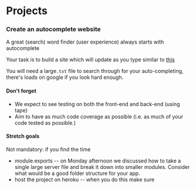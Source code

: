 # Projects
### Create an autocomplete website
A great (search) word finder (user experience) always starts with autocomplete

Your task is to build a site which will update as you type similar to [this](https://github.com/dwyl/autocomplete)

You will need a large```.txt``` file to search through for your auto-completing, there's loads on google if you look hard enough.

#### Don't forget
*  We expect to see testing on both the front-end and back-end (using tape)
*  Aim to have as much code coverage as possible (i.e. as much of your code tested as possible.)

#### Stretch goals

Not mandatory: if you find the time 

* module.exports -- on Monday afternoon we discussed how to take a single large server file and break it down into smaller modules. Consider what would be a good folder structure for your app.
* host the project on heroku -- when you do this make sure 